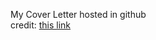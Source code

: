 My Cover Letter hosted in github  
credit: [this link](https://medium.com/@kekayan/display-your-resume-cv-pdf-in-website-using-github-73a088ac961d)
